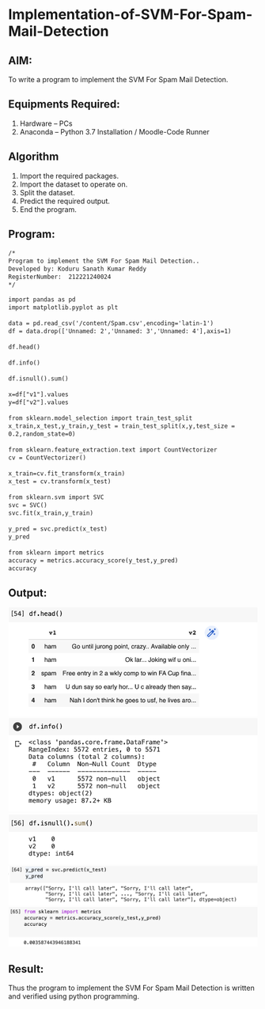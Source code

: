 # Implementation-of-SVM-For-Spam-Mail-Detection

## AIM:
To write a program to implement the SVM For Spam Mail Detection.

## Equipments Required:
1. Hardware – PCs
2. Anaconda – Python 3.7 Installation / Moodle-Code Runner

## Algorithm
1. Import the required packages. 
2. Import the dataset to operate on. 
3. Split the dataset. 
4. Predict the required output. 
5. End the program. 

## Program:
```
/*
Program to implement the SVM For Spam Mail Detection..
Developed by: Koduru Sanath Kumar Reddy
RegisterNumber:  212221240024
*/
```
~~~
import pandas as pd
import matplotlib.pyplot as plt

data = pd.read_csv('/content/Spam.csv',encoding='latin-1')
df = data.drop(['Unnamed: 2','Unnamed: 3','Unnamed: 4'],axis=1)

df.head()

df.info()

df.isnull().sum()

x=df["v1"].values
y=df["v2"].values

from sklearn.model_selection import train_test_split
x_train,x_test,y_train,y_test = train_test_split(x,y,test_size = 0.2,random_state=0)

from sklearn.feature_extraction.text import CountVectorizer
cv = CountVectorizer()

x_train=cv.fit_transform(x_train)
x_test = cv.transform(x_test)

from sklearn.svm import SVC
svc = SVC()
svc.fit(x_train,y_train)

y_pred = svc.predict(x_test)
y_pred

from sklearn import metrics
accuracy = metrics.accuracy_score(y_test,y_pred)
accuracy

~~~
## Output:
![](output1.png)
![](output2.png)
![](output3.png)
![](output4.png)
![](output5.png)


## Result:
Thus the program to implement the SVM For Spam Mail Detection is written and verified using python programming.
